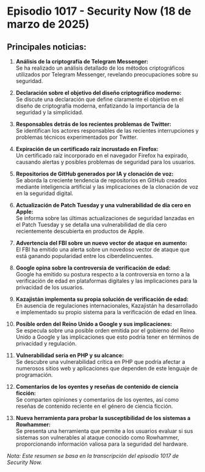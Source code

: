 # Episodio 1017 - Security Now (18 de marzo de 2025)

## Principales noticias:

1. **Análisis de la criptografía de Telegram Messenger:**  
   Se ha realizado un análisis detallado de los métodos criptográficos utilizados por Telegram Messenger, revelando preocupaciones sobre su seguridad.

2. **Declaración sobre el objetivo del diseño criptográfico moderno:**  
   Se discute una declaración que define claramente el objetivo en el diseño de criptografía moderna, enfatizando la importancia de la seguridad y la simplicidad.

3. **Responsables detrás de los recientes problemas de Twitter:**  
   Se identifican los actores responsables de las recientes interrupciones y problemas técnicos experimentados por Twitter.

4. **Expiración de un certificado raíz incrustado en Firefox:**  
   Un certificado raíz incorporado en el navegador Firefox ha expirado, causando alertas y posibles problemas de seguridad para los usuarios.

5. **Repositorios de GitHub generados por IA y clonación de voz:**  
   Se aborda la creciente tendencia de repositorios en GitHub creados mediante inteligencia artificial y las implicaciones de la clonación de voz en la seguridad digital.

6. **Actualización de Patch Tuesday y una vulnerabilidad de día cero en Apple:**  
   Se informa sobre las últimas actualizaciones de seguridad lanzadas en el Patch Tuesday y se detalla una vulnerabilidad de día cero recientemente descubierta en productos de Apple.

7. **Advertencia del FBI sobre un nuevo vector de ataque en aumento:**  
   El FBI ha emitido una alerta sobre un novedoso vector de ataque que está ganando popularidad entre los ciberdelincuentes.

8. **Google opina sobre la controversia de verificación de edad:**  
   Google ha emitido su postura respecto a la controversia en torno a la verificación de edad en plataformas digitales y las implicaciones para la privacidad de los usuarios.

9. **Kazajistán implementa su propia solución de verificación de edad:**  
   En ausencia de regulaciones internacionales, Kazajistán ha desarrollado e implementado su propio sistema para la verificación de edad en línea.

10. **Posible orden del Reino Unido a Google y sus implicaciones:**  
    Se especula sobre una posible orden emitida por el gobierno del Reino Unido a Google y las implicaciones que esto podría tener en términos de privacidad y regulación.

11. **Vulnerabilidad seria en PHP y su alcance:**  
    Se descubre una vulnerabilidad crítica en PHP que podría afectar a numerosos sitios web y aplicaciones que dependen de este lenguaje de programación.

12. **Comentarios de los oyentes y reseñas de contenido de ciencia ficción:**  
    Se comparten opiniones y comentarios de los oyentes, así como reseñas de contenido reciente en el género de ciencia ficción.

13. **Nueva herramienta para probar la susceptibilidad de los sistemas a Rowhammer:**  
    Se presenta una herramienta que permite a los usuarios evaluar si sus sistemas son vulnerables al ataque conocido como Rowhammer, proporcionando información valiosa para la seguridad del hardware.

*Nota: Este resumen se basa en la transcripción del episodio 1017 de Security Now.*
